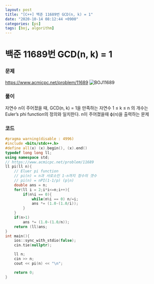 ```yaml
---
layout: post
title: "[C++] 백준 11689번 GCD(n, k) = 1"
date: "2020-10-14 08:12:44 +0900"
categories: [ps]
tags: [boj, algorithm]
---
```


# 백준 11689번 GCD(n, k) = 1
### 문제

https://www.acmicpc.net/problem/11689
![BOJ11689](https://i.imgur.com/wVlAF7W.png)

  
### 풀이

자연수 n이 주어졌을 때, GCD(n, k) = 1을 만족하는 자연수 1 ≤ k ≤ n 의 개수는
Euler’s phi function의 정의와 일치한다.
n이 주어졌을때 ϕ(n)을 출력하는 문제 
  
### 코드

```cpp
#pragma warning(disable : 4996)
#include <bits/stdc++.h>
#define all(x) (x).begin(), (x).end()
typedef long long ll;
using namespace std;
// https://www.acmicpc.net/problem/11689
ll pi(ll n){
    // Eluer pi function
    // pi(n) = n과 서로소인 1-n까지 정수의 갯수
    // pi(n) = nPI(1-1/p) (p|n)
    double ans = n;
    for(ll i = 2;i*i<=n;i++){
        if(n%i == 0){
            while(n%i == 0) n/=i;
            ans *= (1.0-(1.0/i));
        }
    }
    if(n>1)
        ans *= (1.0-(1.0/n));
    return (ll)ans;
}
int main(){
    ios::sync_with_stdio(false);
    cin.tie(nullptr);

    ll n;
    cin >> n;
    cout << pi(n) << "\n";

    return 0;
}
```